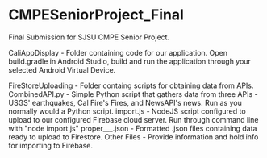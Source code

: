 # CMPESeniorProject_Final
Final Submission for SJSU CMPE Senior Project.

CaliAppDisplay - Folder containing code for our application.
    Open build.gradle in Android Studio, build and run the application through your selected Android Virtual Device.
  
FireStoreUploading - Folder containg scripts for obtaining data from APIs. 
    CombinedAPI.py - Simple Python script that gathers data from three APIs - USGS' earthquakes, Cal Fire's Fires, and NewsAPI's news.
        Run as you normally would a Python script.
    import.js - NodeJS script configured to upload to our configured Firebase cloud server.
        Run through command line with "node import.js"
    proper___.json - Formatted .json files containing data ready to upload to Firestore.
    Other Files - Provide information and hold info for importing to Firebase.
